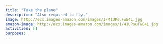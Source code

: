 ```yaml
---
title: "Take the plane"
description: "Also required to fly."
image: http://ecx.images-amazon.com/images/I/41UPsuFwE4L.jpg
amazon-image: http://ecx.images-amazon.com/images/I/41UPsuFwE4L.jpg
activities: []
purposes:
---
```

